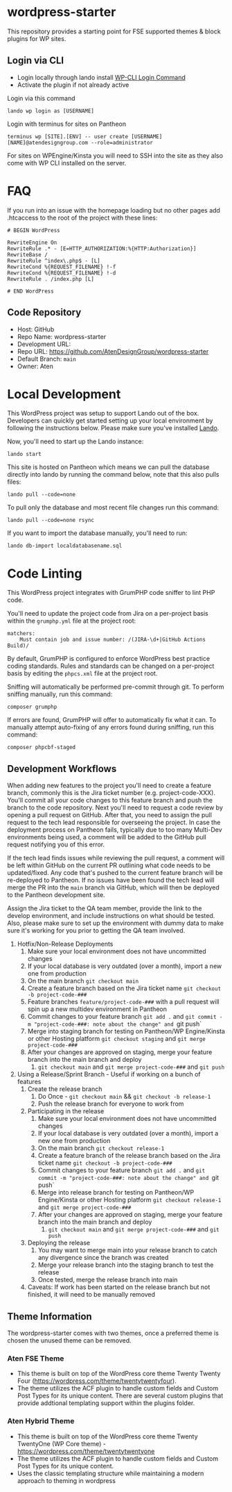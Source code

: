 # wordpress-starter

This repository provides a starting point for FSE supported themes &amp; block plugins for WP sites.

## Login via CLI

- Login locally through lando install [WP-CLI Login Command](https://github.com/aaemnnosttv/wp-cli-login-command)
- Activate the plugin if not already active

Login via this command

```
lando wp login as [USERNAME]
```

Login with terminus for sites on Pantheon

```
terminus wp [SITE].[ENV] -- user create [USERNAME] [NAME]@atendesigngroup.com --role=administrator
```

For sites on WPEngine/Kinsta you will need to SSH into the site as they also come with WP CLI installed on the server.

# FAQ

If you run into an issue with the homepage loading but no other pages add .htcaccess to the root of the project with these lines:

```
# BEGIN WordPress

RewriteEngine On
RewriteRule .* - [E=HTTP_AUTHORIZATION:%{HTTP:Authorization}]
RewriteBase /
RewriteRule ^index\.php$ - [L]
RewriteCond %{REQUEST_FILENAME} !-f
RewriteCond %{REQUEST_FILENAME} !-d
RewriteRule . /index.php [L]

# END WordPress
```

## Code Repository

- Host: GitHub
- Repo Name: wordpress-starter
- Development URL:
- Repo URL: https://github.com/AtenDesignGroup/wordpress-starter
- Default Branch: `main`
- Owner: Aten

# Local Development

This WordPress project was setup to support Lando out of the box. Developers can quickly get started setting up your local environment by following the instructions below. Please make sure you've installed [Lando](https://docs.lando.dev/basics/installation.html).

Now, you'll need to start up the Lando instance:

```
lando start
```

This site is hosted on Pantheon which means we can pull the database directly into lando by running the command below, note that this also pulls files:

```
lando pull --code=none
```

To pull only the database and most recent file changes run this command:

```
lando pull --code=none rsync
```

If you want to import the database manually, you'll need to run:

```
lando db-import localdatabasename.sql
```

# Code Linting

This WordPress project integrates with GrumPHP code sniffer to lint PHP code. 

You'll need to update the project code from Jira on a per-project basis within the `grumphp.yml` file at the project root:

```
matchers:
    Must contain job and issue number: /(JIRA-\d+|GitHub Actions Build)/
```

By default, GrumPHP is configured to enforce WordPress best practice coding standards. Rules and standards can be changed on a per-project basis by editing the `phpcs.xml` file at the project root. 

Sniffing will automatically be performed pre-commit through git. To perform sniffing manually, run this command:

```
composer grumphp
```

If errors are found, GrumPHP will offer to automatically fix what it can. To manually attempt auto-fixing of any errors found during sniffing, run this command:

```
composer phpcbf-staged
```

## Development Workflows

When adding new features to the project you'll need to create a feature branch, commonly this is the Jira ticket number (e.g. project-code-XXX). You'll commit all your code changes to this feature branch and push the branch to the code repository. Next you'll need to request a code review by opening a pull request on GitHub. After that, you need to assign the pull request to the tech lead responsible for overseeing the project. In case the deployment process on Pantheon fails, typically due to too many Multi-Dev environments being used, a comment will be added to the GitHub pull request notifying you of this error.

If the tech lead finds issues while reviewing the pull request, a comment will be left within GitHub on the current PR outlining what code needs to be updated/fixed. Any code that's pushed to the current feature branch will be re-deployed to Pantheon. If no issues have been found the tech lead will merge the PR into the `main` branch via GitHub, which will then be deployed to the Pantheon development site.

Assign the Jira ticket to the QA team member, provide the link to the develop environment, and include instructions on what should be tested. Also, please make sure to set up the environment with dummy data to make sure it's working for you prior to getting the QA team involved.

1. Hotfix/Non-Release Deployments
   1. Make sure your local environment does not have uncommitted changes
   2. If your local database is very outdated (over a month), import a new one from production
   3. On the main branch `git checkout main`
   4. Create a feature branch based on the Jira ticket name `git checkout -b project-code-###`
   5. Feature branches `feature/project-code-###` with a pull request will spin up a new multidev environment in Pantheon
   6. Commit changes to your feature branch `git add .` and `git commit -m "project-code-###: note about the change" and `git push`
   7. Merge into staging branch for testing on Pantheon/WP Engine/Kinsta or other Hosting platform `git checkout staging` and `git merge project-code-###`
   8. After your changes are approved on staging, merge your feature branch into the main branch and deploy
      1. `git checkout main` and `git merge project-code-###` and `git push`
2. Using a Release/Sprint Branch - Useful if working on a bunch of features
   1. Create the release branch
      1. Do Once - `git checkout main` && `git checkout -b release-1`
      2. Push the release branch for everyone to work from
   2. Participating in the release
      1. Make sure your local environment does not have uncommitted changes
      2. If your local database is very outdated (over a month), import a new one from production
      3. On the main branch `git checkout release-1`
      4. Create a feature branch of the release branch based on the Jira ticket name `git checkout -b project-code-###`
      5. Commit changes to your feature branch `git add .` and `git commit -m "project-code-###: note about the change" and `git push`
      6. Merge into release branch for testing on Pantheon/WP Engine/Kinsta or other Hosting platform `git checkout release-1` and `git merge project-code-###`
      7. After your changes are approved on staging, merge your feature branch into the main branch and deploy
         1. `git checkout main` and `git merge project-code-###` and `git push`
   3. Deploying the release
      1. You may want to merge main into your release branch to catch any divergence since the branch was created
      2. Merge your release branch into the staging branch to test the release
      3. Once tested, merge the release branch into main
   4. Caveats: If work has been started on the release branch but not finished, it will need to be manually removed

## Theme Information

The wordpress-starter comes with two themes, once a preferred theme is chosen the unused theme can be removed.

### Aten FSE Theme

- This theme is built on top of the WordPress core theme Twenty Twenty Four (https://wordpress.com/theme/twentytwentyfour).
- The theme utilizes the ACF plugin to handle custom fields and Custom Post Types for its unique content. There are several custom plugins that provide addtional templating support within the plugins folder.

### Aten Hybrid Theme

- This theme is built on top of the WordPress core theme Twenty TwentyOne (WP Core theme) - https://wordpress.com/theme/twentytwentyone
- The theme utilizes the ACF plugin to handle custom fields and Custom Post Types for its unique content.
- Uses the classic templating structure while maintaining a modern approach to theming in wordpress
